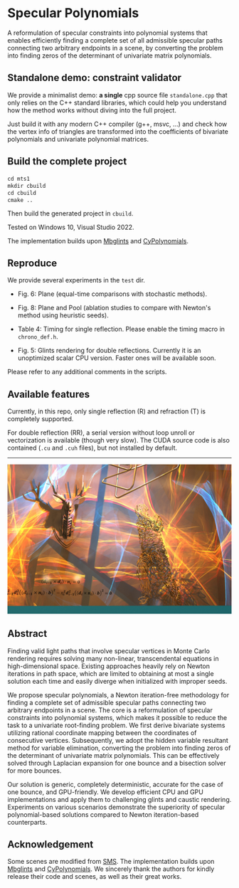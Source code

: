 # Specular Polynomials

A reformulation of specular constraints into polynomial systems that enables efficiently finding a complete set of all admissible specular paths connecting two arbitrary endpoints in a scene, by converting the problem into finding zeros of the determinant of univariate matrix polynomials.


## Standalone demo: constraint validator

We provide a minimalist demo: **a single** cpp source file `standalone.cpp` that only relies on the C++ standard libraries, which could help you understand how the method works without diving into the full project.

Just build it with any modern C++ compiler (g++, msvc, ...) and check how the vertex info of triangles are transformed into the coefficients of bivariate polynomials and univariate polynomial matrices.

## Build the complete project

```
cd mts1
mkdir cbuild
cd cbuild
cmake ..
```

Then build the generated project in `cbuild`.

Tested on Windows 10, Visual Studio 2022.

The implementation builds upon [Mbglints](https://github.com/wangningbei/mbglints) and [CyPolynomials](http://codebase.cemyuksel.com/code.html). 

## Reproduce

We provide several experiments in the `test` dir. 

- Fig. 6: Plane (equal-time comparisons with stochastic methods).

- Fig. 8: Plane and Pool (ablation studies to compare with Newton's method using heuristic seeds).

- Table 4: Timing for single reflection. Please enable the timing macro in `chrono_def.h`.

- Fig. 5: Glints rendering for double reflections. Currently it is an unoptimized scalar CPU version. Faster ones will be available soon.

Please refer to any additional comments in the scripts.

## Available features

Currently, in this repo, only single reflection (R) and refraction (T) is completely supported. 

For double reflection (RR), a serial version without loop unroll or vectorization is available (though very slow). The CUDA source code is also contained (`.cu` and `.cuh` files), but not installed by default.

---

![repre](repre.jpg)

## Abstract

Finding valid light paths that involve specular vertices in Monte Carlo rendering requires solving many non-linear, transcendental equations in high-dimensional space. Existing approaches heavily rely on Newton iterations in path space, which are limited to obtaining at most a single solution each time and easily diverge when initialized with improper seeds.

We propose specular polynomials, a Newton iteration-free methodology for finding a complete set of admissible specular paths connecting two arbitrary endpoints in a scene. The core is a reformulation of specular constraints into polynomial systems, which makes it possible to reduce the task to a univariate root-finding problem. We first derive bivariate systems utilizing rational coordinate mapping between the coordinates of consecutive vertices. Subsequently, we adopt the hidden variable resultant method for variable elimination, converting the problem into finding zeros of the determinant of univariate matrix polynomials. This can be effectively solved through Laplacian expansion for one bounce and a bisection solver for more bounces.

Our solution is generic, completely deterministic, accurate for the case of one bounce, and GPU-friendly. We develop efficient CPU and GPU implementations and apply them to challenging glints and caustic rendering. Experiments on various scenarios demonstrate the superiority of specular polynomial-based solutions compared to Newton iteration-based counterparts.


## Acknowledgement

Some scenes are modified from [SMS](https://github.com/tizian/specular-manifold-sampling). The implementation builds upon [Mbglints](https://github.com/wangningbei/mbglints) and [CyPolynomials](http://codebase.cemyuksel.com/code.html). We sincerely thank the authors for kindly release their code and scenes, as well as their great works.
